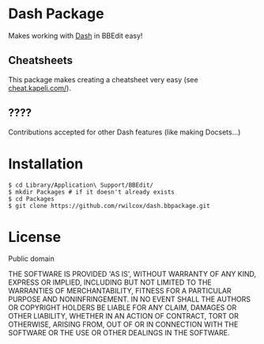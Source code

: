 Dash Package
====================

Makes working with [Dash](https://kapeli.com/dash) in BBEdit easy!

Cheatsheets
--------------

This package makes creating a  cheatsheet very easy (see [cheat.kapeli.com/](https://cheat.kapeli.com/)).

????
--------------

Contributions accepted for other Dash features (like making Docsets...)

Installation
============

    $ cd Library/Application\ Support/BBEdit/
    $ mkdir Packages # if it doesn't already exists
    $ cd Packages
    $ git clone https://github.com/rwilcox/dash.bbpackage.git


License
================

Public domain

THE SOFTWARE IS PROVIDED 'AS IS', WITHOUT WARRANTY OF ANY KIND, EXPRESS OR IMPLIED, INCLUDING BUT NOT LIMITED TO THE WARRANTIES OF MERCHANTABILITY, FITNESS FOR A PARTICULAR PURPOSE AND NONINFRINGEMENT. IN NO EVENT SHALL THE AUTHORS OR COPYRIGHT HOLDERS BE LIABLE FOR ANY CLAIM, DAMAGES OR OTHER LIABILITY, WHETHER IN AN ACTION OF CONTRACT, TORT OR OTHERWISE, ARISING FROM, OUT OF OR IN CONNECTION WITH THE SOFTWARE OR THE USE OR OTHER DEALINGS IN THE SOFTWARE.
